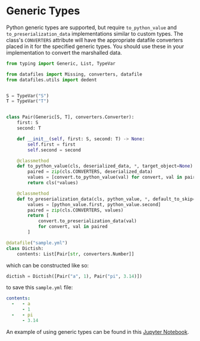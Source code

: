 <h1>Generic Types</h1>

Python generic types are supported, but require `to_python_value` and
`to_preserialization_data` implementations similar to custom types. The
class's `CONVERTERS` attribute will have the appropriate datafile
converters placed in it for the specified generic types. You should use
these in your implementation to convert the marshalled data.

```python
from typing import Generic, List, TypeVar

from datafiles import Missing, converters, datafile
from datafiles.utils import dedent


S = TypeVar("S")
T = TypeVar("T")


class Pair(Generic[S, T], converters.Converter):
    first: S
    second: T

    def __init__(self, first: S, second: T) -> None:
        self.first = first
        self.second = second

    @classmethod
    def to_python_value(cls, deserialized_data, *, target_object=None):
        paired = zip(cls.CONVERTERS, deserialized_data)
        values = [convert.to_python_value(val) for convert, val in paired]
        return cls(*values)

    @classmethod
    def to_preserialization_data(cls, python_value, *, default_to_skip=None):
        values = [python_value.first, python_value.second]
        paired = zip(cls.CONVERTERS, values)
        return [
            convert.to_preserialization_data(val)
            for convert, val in paired
        ]

@datafile("sample.yml")
class Dictish:
    contents: List[Pair[str, converters.Number]]
```

which can be constructed like so:

```python
dictish = Dictish([Pair("a", 1), Pair("pi", 3.14)])
```

to save this `sample.yml` file:

```yaml
contents:
  -   - a
      - 1
  -   - pi
      - 3.14
```

An example of using generic types can be found in this [Jupyter Notebook](https://github.com/jacebrowning/datafiles/blob/main/notebooks/generic_types.ipynb).
